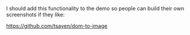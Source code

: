 
I should add this functionality to the demo so people can build their own screenshots if they like:

https://github.com/tsayen/dom-to-image

